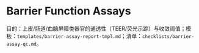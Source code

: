 # Barrier Function Assays

目的：上皮/肠道/血脑屏障类器官的通透性（TEER/荧光示踪）与收敛阈值；模板：`templates/barrier-assay-report-tmpl.md`；清单：`checklists/barrier-assay-qc.md`。

